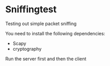 # Sniffingtest

Testing out simple packet sniffing

You need to install the following dependencies:

- Scapy
- cryptography

Run the server first and then the client

